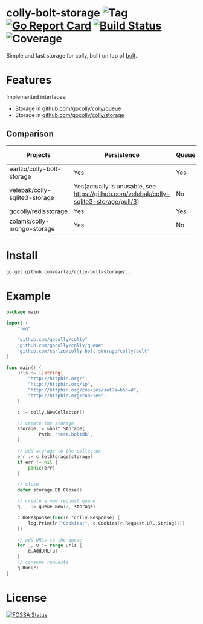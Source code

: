 # colly-bolt-storage ![Tag](https://img.shields.io/github/tag/earlzo/colly-bolt-storage.svg?style=flat-square) [![Go Report Card](https://goreportcard.com/badge/github.com/earlzo/colly-bolt-storage)](https://goreportcard.com/report/github.com/earlzo/colly-bolt-storage?style=flat-square) [![Build Status](https://img.shields.io/travis/earlzo/colly-bolt-storage.svg?style=flat-square)](https://travis-ci.org/earlzo/colly-bolt-storage) ![Coverage](https://img.shields.io/codecov/c/github/earlzo/colly-bolt-storage.svg?style=flat-square)

Simple and fast storage for colly, built on top of [bolt](https://github.com/etcd-io/bbolt#project-status).

# Features

Implemented interfaces:

- Storage in [github.com/gocolly/colly/queue](https://github.com/gocolly/colly/blob/master/queue/queue.go)
- Storage in [github.com/gocolly/colly/storage](https://github.com/gocolly/colly/blob/master/storage/storage.go)

## Comparison

| Projects                      | Persistence | Queue | No Service Dependency |
|-------------------------------|-------------|-------|-----------------------|
| earlzo/colly-bolt-storage     | Yes         | Yes   | Yes                   |
| velebak/colly-sqlite3-storage | Yes(actually is unusable, see https://github.com/velebak/colly-sqlite3-storage/pull/3)         | No    | Yes  |
| gocolly/redisstorage          | Yes         | Yes   | No                    |
| zolamk/colly-mongo-storage    | Yes         | No    | No                    |

# Install

```bash
go get github.com/earlzo/colly-bolt-storage/...
```

# Example

```go
package main

import (
    "log"

    "github.com/gocolly/colly"
    "github.com/gocolly/colly/queue"
    "github.com/earlzo/colly-bolt-storage/colly/bolt"
)

func main() {
    urls := []string{
        "http://httpbin.org/",
        "http://httpbin.org/ip",
        "http://httpbin.org/cookies/set?a=b&c=d",
        "http://httpbin.org/cookies",
    }

    c := colly.NewCollector()

    // create the storage
    storage := &bolt.Storage{
            Path: "test.boltdb",
    }

    // add storage to the collector
    err := c.SetStorage(storage)
    if err != nil {
        panic(err)
    }

    // close
    defer storage.DB.Close()

    // create a new request queue
    q, _ := queue.New(2, storage)

    c.OnResponse(func(r *colly.Response) {
        log.Println("Cookies:", c.Cookies(r.Request.URL.String()))
    })

    // add URLs to the queue
    for _, u := range urls {
        q.AddURL(u)
    }
    // consume requests
    q.Run(c)
}
```

# License

[![FOSSA Status](https://app.fossa.com/api/projects/git%2Bgithub.com%2Fearlzo%2Fcolly-bolt-storage.svg?type=large)](https://app.fossa.com/projects/git%2Bgithub.com%2Fearlzo%2Fcolly-bolt-storage?ref=badge_large)
